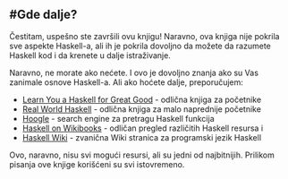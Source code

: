 #Gde dalje?
-----------

Čestitam, uspešno ste završili ovu knjigu! Naravno, ova knjiga nije pokrila sve aspekte
Haskell-a, ali ih je pokrila dovoljno da možete da razumete Haskell kod i da krenete u dalje
istraživanje.

Naravno, ne morate ako nećete. I ovo je dovoljno znanja ako su Vas zanimale osnove Haskell-a.
Ali ako hoćete dalje, preporučujem:

* [Learn You a Haskell for Great Good](http://learnyouahaskell.com/) - odlična knjiga za početnike
* [Real World Haskell](http://book.realworldhaskell.org/) - odlična knjiga za malo naprednije početnike
* [Hoogle](https://www.haskell.org/hoogle/) - search engine za pretragu Haskell funkcija
* [Haskell on Wikibooks](https://en.wikibooks.org/wiki/Haskell) - odličan pregled različitih Haskell resursa i 
* [Haskell Wiki](https://wiki.haskell.org/Haskell) - zvanična Wiki stranica za programski jezik Haskell

Ovo, naravno, nisu svi mogući resursi, ali su jedni od najbitnijih. Prilikom pisanja ove knjige
korišćeni su svi istovremeno.